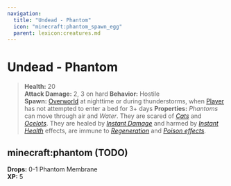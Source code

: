 ```yaml
---
navigation:
  title: "Undead - Phantom"
  icon: "minecraft:phantom_spawn_egg"
  parent: lexicon:creatures.md
---
```


# Undead - Phantom

> __Health:__ 20  
> __Attack Damage:__ 2, 3 on hard 
> __Behavior:__ Hostile     
> __Spawn:__ [Overworld](../world/dimensions.md#overworld) at nighttime or during thunderstorms, when [Player](./human-player.md) has not attempted to enter a bed for 3+ days 
> __Properties:__ 
*Phantoms* can move through air and *Water*. They are scared of [*Cats*](./animal-cat.md) and [*Ocelots*](./animal-ocelot.md). They are healed by [*Instant Damage*](../brewing/effects.md#instant_damage) and harmed by [*Instant Health*](../brewing/effects.md#instant_health) effects, are immune to [*Regeneration*](../brewing/effects.md#regeneration) and [*Poison effects*](../brewing/effects.md#poison).

## minecraft:phantom (TODO)

<GameScene zoom={2}>
  <Entity id="minecraft:phantom" />
</GameScene>

__Drops:__ 0-1 Phantom Membrane   
__XP:__ 5

